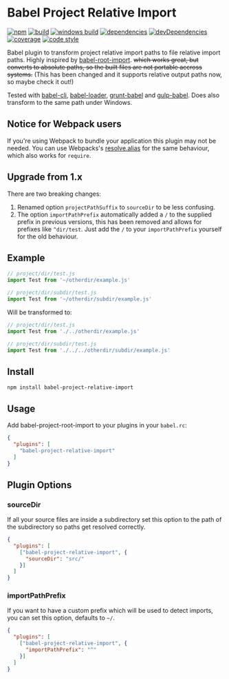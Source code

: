 # Babel Project Relative Import

[![npm][npm-badge]][npm-url]
[![build][travis-badge]][travis-url]
[![windows build][appveyor-badge]][appveyor-url]
[![dependencies][david-badge]][david-url]
[![devDependencies][david-dev-badge]][david-dev-url]
[![coverage][coverage-badge]][coverage-url]
[![code style][code-style-badge]][code-style-url]

Babel plugin to transform project relative import paths to file relative import paths.
Highly inspired by [babel-root-import](https://github.com/michaelzoidl/babel-root-import).
~~which works great, but converts to absolute paths, so the built files are not
portable accross systems.~~ (This has been changed and it supports relative output paths now, so maybe check it out!)

Tested with [babel-cli](https://www.npmjs.com/package/babel-cli),
[babel-loader](https://www.npmjs.com/package/babel-loader),
[grunt-babel](https://www.npmjs.com/package/grunt-babel) and
[gulp-babel](https://www.npmjs.com/package/gulp-babel).
Does also transform to the same path under Windows.

## Notice for Webpack users

If you're using Webpack to bundle your application this plugin may not be needed.
You can use Webpacks's [resolve.alias] for the same behaviour, which also works
for `require`.

## Upgrade from 1.x

There are two breaking changes:

1. Renamed option `projectPathSuffix` to `sourceDir` to be less confusing.
2. The option `importPathPrefix` automatically added a `/` to the supplied
   prefix in previous versions, this has been removed and allows for prefixes
   like `^dir/test`. Just add the `/` to your `importPathPrefix` yourself for the
   old behaviour.

## Example

```javascript
// project/dir/test.js
import Test from '~/otherdir/example.js'

// project/dir/subdir/test.js
import Test from '~/otherdir/subdir/example.js'
```
Will be transformed to:
```javascript
// project/dir/test.js
import Test from './../otherdir/example.js'

// project/dir/subdir/test.js
import Test from './../../otherdir/subdir/example.js'
```

## Install

```
npm install babel-project-relative-import
```

## Usage

Add babel-project-root-import to your plugins in your `babel.rc`:

```json
{
  "plugins": [
    "babel-project-relative-import"
  ]
}
```

## Plugin Options

### sourceDir

If all your source files are inside a subdirectory set this option to the path
of the subdirectory so paths get resolved correctly.

```json
{
  "plugins": [
    ["babel-project-relative-import", {
      "sourceDir": "src/"
    }]
  ]
}
```

### importPathPrefix

If you want to have a custom prefix which will be used to detect imports, you
can set this option, defaults to `~/`.

```json
{
  "plugins": [
    ["babel-project-relative-import", {
      "importPathPrefix": "^"
    }]
  ]
}
```

[resolve.alias]: https://webpack.github.io/docs/configuration.html#resolve

[npm-url]: https://www.npmjs.com/package/babel-project-relative-import
[npm-badge]: https://img.shields.io/npm/v/babel-project-relative-import.svg

[travis-url]: https://travis-ci.org/per2plex/babel-project-relative-import
[travis-badge]: https://img.shields.io/travis/per2plex/babel-project-relative-import/master.svg

[appveyor-url]: https://ci.appveyor.com/project/per2plex/babel-project-relative-import
[appveyor-badge]: https://img.shields.io/appveyor/ci/per2plex/babel-project-relative-import.svg?label=windows%20build

[david-dev-url]: https://david-dm.org/per2plex/babel-project-relative-import
[david-dev-badge]: https://img.shields.io/david/dev/per2plex/babel-project-relative-import.svg

[david-url]: https://david-dm.org/per2plex/babel-project-relative-import
[david-badge]: https://img.shields.io/david/per2plex/babel-project-relative-import.svg

[coverage-url]: https://coveralls.io/github/per2plex/babel-project-relative-import
[coverage-badge]: https://img.shields.io/coveralls/per2plex/babel-project-relative-import/master.svg

[code-style-url]: http://standardjs.com/
[code-style-badge]: https://img.shields.io/badge/code%20style-standard-brightgreen.svg
